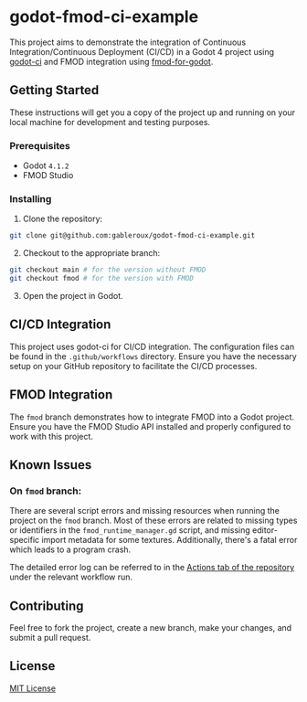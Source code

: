 # godot-fmod-ci-example

This project aims to demonstrate the integration of Continuous Integration/Continuous Deployment (CI/CD) in a Godot 4 project using [godot-ci](https://github.com/barichello/godot-ci) and FMOD integration using [fmod-for-godot](https://github.com/alessandrofama/fmod-for-godot).

## Getting Started

These instructions will get you a copy of the project up and running on your local machine for development and testing purposes.

### Prerequisites

- Godot `4.1.2`
- FMOD Studio

### Installing

1. Clone the repository:
```bash
git clone git@github.com:gableroux/godot-fmod-ci-example.git
```

2. Checkout to the appropriate branch:
```bash
git checkout main # for the version without FMOD
git checkout fmod # for the version with FMOD
```

3. Open the project in Godot.

## CI/CD Integration

This project uses godot-ci for CI/CD integration. The configuration files can be found in the `.github/workflows` directory. Ensure you have the necessary setup on your GitHub repository to facilitate the CI/CD processes.

## FMOD Integration

The `fmod` branch demonstrates how to integrate FMOD into a Godot project. Ensure you have the FMOD Studio API installed and properly configured to work with this project.

## Known Issues

### On `fmod` branch:

There are several script errors and missing resources when running the project on the `fmod` branch. Most of these errors are related to missing types or identifiers in the `fmod_runtime_manager.gd` script, and missing editor-specific import metadata for some textures. Additionally, there's a fatal error which leads to a program crash.

The detailed error log can be referred to in the [Actions tab of the repository](https://github.com/your-username/godot-fmod-ci-example/actions) under the relevant workflow run.

## Contributing

Feel free to fork the project, create a new branch, make your changes, and submit a pull request.

## License

[MIT License](LICENSE.md)